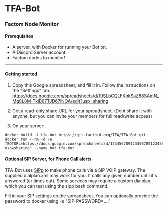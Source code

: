 # TFA-Bot
### Factom Node Monitor

#### Prerequisites
* A server, with Docker for running your Bot on.
* A Discord Server account.
* Factom nodes to monitor!
----

#### Getting started

1. Copy this Google spreadsheet, and fill it in.  Follow the instructions on the "Settings" tab.
https://docs.google.com/spreadsheets/d/19SLbCQLFKpkSaZ88SAmN_Mg8L8M-TkiB67TJD67lNQA/edit?usp=sharing

2. Get a read-only share URL for your spreadsheet. (Dont share it with anyone, but you can invite your members for full read/write access)

3. On your server:

```
docker build -t tfa-bot https://git.factoid.org/TFA/TFA-Bot.git
docker run --rm -d -e "BOTURL=https://docs.google.com/spreadsheets/d/123456789123456789123456789123456789/edit?usp=sharing" --name bot tfa-bot
```

#### Optional SIP Server, for Phone Call alerts

TFA-Bot uses [SIPp](https://github.com/SIPp/sipp) to make phone calls via a SIP VOIP gateway.
The supplied dialplan.xml may work for you. It calls any given number until it's answered (or times out).
Some services may require a custom dialplan, which you can test using the sipp bash command.

Fill in your SIP settings on the spreadsheet.  You can optionally provide the password to docker using -e "SIP-PASSWORD=...."